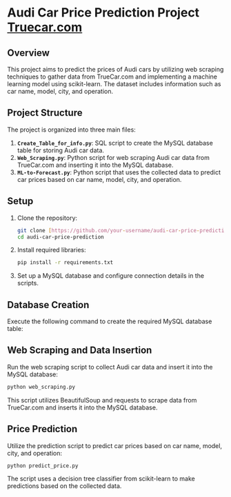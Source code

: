 # Audi Car Price Prediction Project <a href="https://www.truecar.com/used-cars-for-sale/listings/audi/?page=1">Truecar.com</a>

## Overview

This project aims to predict the prices of Audi cars by utilizing web scraping techniques to gather data from TrueCar.com and implementing a machine learning model using scikit-learn. The dataset includes information such as car name, model, city, and operation.

## Project Structure

The project is organized into three main files:

1. **`Create_Table_for_info.py`**: SQL script to create the MySQL database table for storing Audi car data.
2. **`Web_Scraping.py`**: Python script for web scraping Audi car data from TrueCar.com and inserting it into the MySQL database.
3. **`ML-to-Forecast.py`**: Python script that uses the collected data to predict car prices based on car name, model, city, and operation.

## Setup

1. Clone the repository:

    ```bash
    git clone [https://github.com/your-username/audi-car-price-prediction.git](https://github.com/soheil-shafaee/Cars_Info_Truecar.git)
    cd audi-car-price-prediction
    ```

2. Install required libraries:

    ```bash
    pip install -r requirements.txt
    ```

3. Set up a MySQL database and configure connection details in the scripts.

## Database Creation

Execute the following command to create the required MySQL database table:

## Web Scraping and Data Insertion
Run the web scraping script to collect Audi car data and insert it into the MySQL database:

```bash
python web_scraping.py
```
This script utilizes BeautifulSoup and requests to scrape data from TrueCar.com and inserts it into the MySQL database.

## Price Prediction
Utilize the prediction script to predict car prices based on car name, model, city, and operation:
```bash
python predict_price.py
```
The script uses a decision tree classifier from scikit-learn to make predictions based on the collected data.

